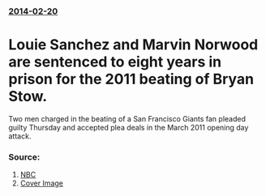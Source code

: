 ### [2014-02-20](/news/2014/02/20/index.md)

# Louie Sanchez and Marvin Norwood are sentenced to eight years in prison for the 2011 beating of Bryan Stow. 

Two men charged in the beating of a San Francisco Giants fan pleaded guilty Thursday and accepted plea deals in the March 2011 opening day attack.


### Source:

1. [NBC](http://www.nbcbayarea.com/news/local/Bryan-Stow-Beating-Case-Judge-Sentences-Complete-Cowards-in-Giants-Fan-Assault-246376281.html?_osource=SocialFlowTwt_BAYBrand)
1. [Cover Image](http://media.nbcbayarea.com/images/1200*675/bryan-stow-case-feb-20-sentencing.jpg)
